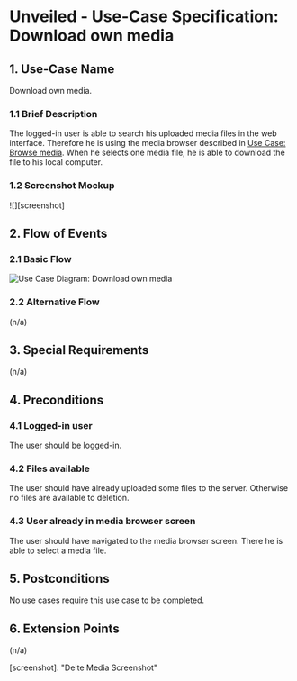 # Unveiled - Use-Case Specification: Download own media

## 1. Use-Case Name
Download own media.

### 1.1 Brief Description
The logged-in user is able to search his uploaded media files in the web interface. Therefore he is using the media browser described in [Use Case: Browse media](). When he selects one media file, he is able to download the file to his local computer.

### 1.2 Screenshot Mockup
![][screenshot]

## 2. Flow of Events

### 2.1 Basic Flow
![][basic flow]

### 2.2 Alternative Flow
(n/a)

## 3. Special Requirements
(n/a)

## 4. Preconditions
### 4.1 Logged-in user
The user should be logged-in.

### 4.2 Files available
The user should have already uploaded some files to the server. Otherwise no files are available to deletion.

### 4.3 User already in media browser screen
The user should have navigated to the media browser screen. There he is able to select a media file.

## 5. Postconditions
No use cases require this use case to be completed.

## 6. Extension Points
(n/a)

<!-- Link definitions: -->
[basic flow]: https://raw.githubusercontent.com/SAS-Systems/Unveiled-Documentation/master/Bilder/UC_Diagrams/UC_Diagram_Download_own_media.png "Use Case Diagram: Download own media"
[screenshot]:  "Delte Media Screenshot"
